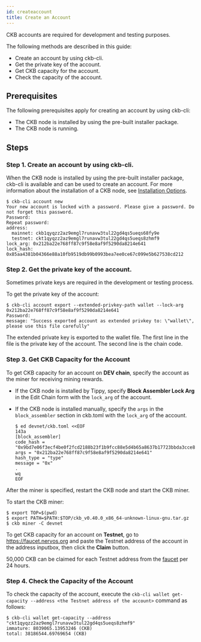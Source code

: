 ```yaml
---
id: createaccount
title: Create an Account
---
```

CKB accounts are required for development and testing purposes. 

The following methods are described in this guide:

- Create an account by using ckb-cli. 
- Get the private key of the account.
- Get CKB capacity for the account.
- Check the capacity of the account.

## Prerequisites 

The following prerequisites apply for creating an account by using ckb-cli:

- The CKB node is installed by using the pre-built installer package. 
- The CKB node is running.

## Steps

### Step 1. Create an account by using ckb-cli.

When the CKB node is installed by using the pre-built installer package, ckb-cli is available and can be used to create an account. For more information about the installation of a CKB node, see [Installation Options](../preparation/installckb#installation-options).

```shell
$ ckb-cli account new
Your new account is locked with a password. Please give a password. Do not forget this password.
Password: 
Repeat password: 
address:
  mainnet: ckb1qyqzz2az9emgl7runavw3tul22gd4qs5ueqs68fy9e
  testnet: ckt1qyqzz2az9emgl7runavw3tul22gd4qs5ueqs8zhmf9
lock_arg: 0x212ba22e768ff87c9f58e8af9f5290da8214e641
lock_hash: 0x85aa4381b04366e88a10fb9519db99b0993bea7ee0ce67c099e5b627538cd212
```

### Step 2. Get the private key of the account.

Sometimes private keys are required in the development or testing process.

To get the private key of the account:

```
$ ckb-cli account export --extended-privkey-path wallet --lock-arg 0x212ba22e768ff87c9f58e8af9f5290da8214e641
Password: 
message: "Success exported account as extended privkey to: \"wallet\", please use this file carefully"
```

The extended private key is exported to the wallet file. The first line in the file is the private key of the account. The second line is the chain code.

### Step 3. Get CKB Capacity for the Account

To get CKB capacity for an account on **DEV chain**, specify the account as the miner for receiving mining rewards.

- If the CKB node is installed by Tippy, specify **Block Assembler Lock Arg** in the Edit Chain form with the `lock_arg` of the account.

- If the CKB node is installed manually, specify the `args` in the `block_assembler` section in ckb.toml with the `lock_arg` of the account.

  ```shell
  $ ed devnet/ckb.toml <<EOF
  143a
  [block_assembler]
  code_hash = "0x9bd7e06f3ecf4be0f2fcd2188b23f1b9fcc88e5d4b65a8637b17723bbda3cce8"
  args = "0x212ba22e768ff87c9f58e8af9f5290da8214e641"
  hash_type = "type"
  message = "0x"
  .
  wq
  EOF
  ```

After the miner is specified, restart the CKB node and start the CKB miner.

To start the CKB miner:

```shell
$ export TOP=$(pwd)
$ export PATH=$PATH:$TOP/ckb_v0.40.0_x86_64-unknown-linux-gnu.tar.gz
$ ckb miner -C devnet
```

To get CKB capacity for an account on **Testnet**, go to https://faucet.nervos.org and paste the Testnet address of the account in the address inputbox, then click the **Claim** button.

50,000 CKB can be claimed for each Testnet address from the [faucet](https://faucet.nervos.org/) per 24 hours. 

### Step 4. Check the Capacity of the Account

To check the capacity of the account, execute the `ckb-cli wallet get-capacity --address <the Testnet address of the account>` command as follows:

```shell
$ ckb-cli wallet get-capacity --address "ckt1qyqzz2az9emgl7runavw3tul22gd4qs5ueqs8zhmf9"
immature: 8039065.13953246 (CKB)
total: 38186544.69769654 (CKB)
```

